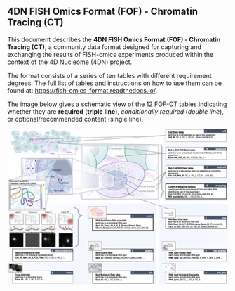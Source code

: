 ## 4DN FISH Omics Format (FOF) - Chromatin Tracing (CT)

This document describes the **4DN FISH Omics Format (FOF) - Chromatin Tracing (CT)**, a community data format designed for capturing and exchanging the results of FISH-omics experiments produced within the context of the 4D Nucleome (4DN) project.

The format consists of a series of ten tables with different requirement degrees.
The full list of tables and instructions on how to use them can be found at: https://fish-omics-format.readthedocs.io/.

The image below gives a schematic view of the 12 FOF-CT tables indicating whether they are **required** (**triple line**), *conditionally required* (*double line*), or optional/recommended content (single line).

<img align="right" src="docs/source/images/FOFbasCT_figure.png">
